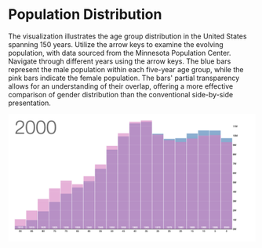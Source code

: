 # Population Distribution

The visualization illustrates the age group distribution in the United States spanning 150 years. Utilize the arrow keys to examine the evolving population, with data sourced from the Minnesota Population Center. Navigate through different years using the arrow keys. The blue bars represent the male population within each five-year age group, while the pink bars indicate the female population. The bars' partial transparency allows for an understanding of their overlap, offering a more effective comparison of gender distribution than the conventional side-by-side presentation.
 
 ![Pyramid of Population](d3photo.png)
